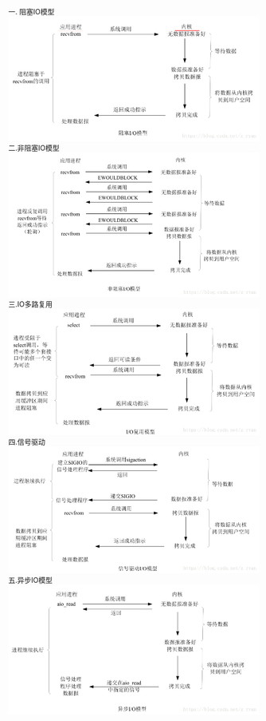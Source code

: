 一. 阻塞IO模型
![阻塞IO模型](./pic/阻塞IO模型.png)
二.非阻塞IO模型
![非阻塞IO模型](./pic/非阻塞IO模型.png)
三.IO多路复用
![IO多路复用](./pic/IO多路复用.png)
四.信号驱动
![信号驱动](./pic/信号驱动.png)
五.异步IO模型
![异步IO模型](./pic/异步IO模型.png)

